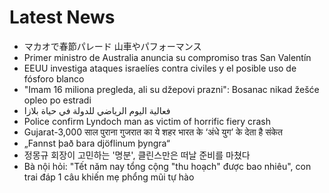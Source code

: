 # Latest News
-  マカオで春節パレード 山車やパフォーマンス
-  Primer ministro de Australia anuncia su compromiso tras San Valentín
-  EEUU investiga ataques israelíes contra civiles y el posible uso de fósforo blanco
-  "Imam 16 miliona pregleda, ali su džepovi prazni": Bosanac nikad žešće opleo po estradi
-  فعالية اليوم الرياضي للدولة في حياة بلازا
-  Police confirm Lyndoch man as victim of horrific fiery crash
-  Gujarat-3,000 साल पुराना गुजरात का ये शहर भारत के ‘अंधे युग’ के देता है संकेत
-  „Fannst það bara djöflinum þyngra“
-  정몽규 회장이 고민하는 '명분', 클린스만은 떠날 준비를 마쳤다
-  Bà nội hỏi: "Tết năm nay tổng cộng "thu hoạch" được bao nhiêu", con trai đáp 1 câu khiến mẹ phổng mũi tự hào
